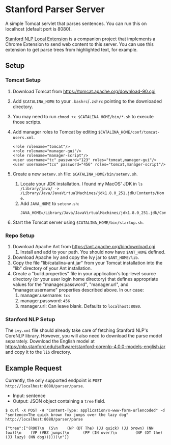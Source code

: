 # Stanford Parser Server

A simple Tomcat servlet that parses sentences. You can run this on localhost (default port is 8080).

[Stanford NLP Local Extension](https://github.com/dicksontsai/stanford-nlp-local-extension)
is a companion project that implements a Chrome Extension to send web content to this server.
You can use this extension to get parse trees from highlighted text, for example.

## Setup

### Tomcat Setup

1. Download Tomcat from https://tomcat.apache.org/download-90.cgi
1. Add `$CATALINA_HOME` to your `.bashrc`/`.zshrc` pointing to the downloaded directory.
1. You may need to run `chmod +x $CATALINA_HOME/bin/*.sh` to execute those scripts.
1. Add manager roles to Tomcat by editing `$CATALINA_HOME/conf/tomcat-users.xml`.
   ```
   <role rolename="tomcat"/>
   <role rolename="manager-gui"/>
   <role rolename="manager-script"/>
   <user username="tc" password="123" roles="tomcat,manager-gui"/>
   <user username="tcs" password="456" roles="tomcat,manager-script"/>
   ```
1. Create a new `setenv.sh` file: `$CATALINA_HOME/bin/setenv.sh`.

   1. Locate your JDK installation. I found my MacOS' JDK in `ls /Library/java/ -> /Library/Java/JavaVirtualMachines/jdk1.8.0_251.jdk/Contents/Home`.
   1. Add `JAVA_HOME` to `setenv.sh`:
      ```
      JAVA_HOME=/Library/Java/JavaVirtualMachines/jdk1.8.0_251.jdk/Contents/Home
      ```

1. Start the Tomcat server using `$CATALINA_HOME/bin/startup.sh`.

### Repo Setup

1. Download Apache Ant from https://ant.apache.org/bindownload.cgi
   1. Install and add to your path. You should now have `$ANT_HOME` defined.
1. Download Apache Ivy and copy the Ivy jar to `$ANT_HOME/lib`.
1. Copy the file "lib/catalina-ant.jar" from your Tomcat installation into the "lib" directory of your Ant installation.
1. Create a "build.properties" file in your application's top-level
   source directory (or your user login home directory) that defines
   appropriate values for the "manager.password", "manager.url", and
   "manager.username" properties described above. In our case:
   1. manager.username: `tcs`
   1. manager.password: `456`
   1. manager.url: Can leave blank. Defaults to `localhost:8080`.

### Stanford NLP Setup

The `ivy.xml` file should already take care of fetching Stanford NLP's CoreNLP library. However, you will also need
to download the parse model separately. Download the English model at https://nlp.stanford.edu/software/stanford-corenlp-4.0.0-models-english.jar
and copy it to the `lib` directory.

## Example Request

Currently, the only supported endpoint is `POST http://localhost:8080/parser/parse`.
* Input: sentence
* Output: JSON object containing a `tree` field.

```
$ curl -X POST -H "Content-Type: application/x-www-form-urlencoded" -d "sentence=The quick brown fox jumps over the lazy dog" http://localhost:8080/parser/parse

{"tree":["(ROOT\n  (S\n    (NP (DT The) (JJ quick) (JJ brown) (NN fox))\n    (VP (VBZ jumps)\n      (PP (IN over)\n        (NP (DT the) (JJ lazy) (NN dog))))))\n"]}
```
